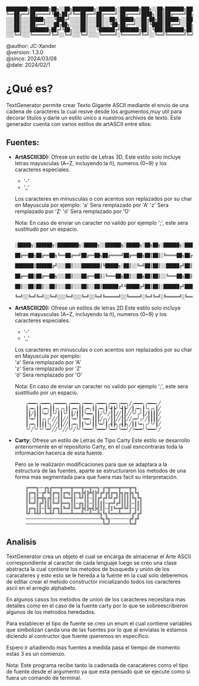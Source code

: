 ```
████████╗███████╗██╗░░██╗████████╗░██████╗░███████╗███╗░░██╗███████╗██████╗░░█████╗░████████╗░█████╗░██████╗░
╚══██╔══╝██╔════╝╚██╗██╔╝╚══██╔══╝██╔════╝░██╔════╝████╗░██║██╔════╝██╔══██╗██╔══██╗╚══██╔══╝██╔══██╗██╔══██╗
░░░██║░░░█████╗░░░╚███╔╝░░░░██║░░░██║░░██╗░█████╗░░██╔██╗██║█████╗░░██████╔╝███████║░░░██║░░░██║░░██║██████╔╝
░░░██║░░░██╔══╝░░░██╔██╗░░░░██║░░░██║░░╚██╗██╔══╝░░██║╚████║██╔══╝░░██╔══██╗██╔══██║░░░██║░░░██║░░██║██╔══██╗
░░░██║░░░███████╗██╔╝╚██╗░░░██║░░░╚██████╔╝███████╗██║░╚███║███████╗██║░░██║██║░░██║░░░██║░░░╚█████╔╝██║░░██║
░░░╚═╝░░░╚══════╝╚═╝░░╚═╝░░░╚═╝░░░░╚═════╝░╚══════╝╚═╝░░╚══╝╚══════╝╚═╝░░╚═╝╚═╝░░╚═╝░░░╚═╝░░░░╚════╝░╚═╝░░╚═╝
```

@author: JC-Xander<br>
@version: 1.3.0<br>
@since:  2024/03/08<br>
@date: 2024/02/1

# ¿Qué es?
TextGenerator permite crear Texto Gigante ASCII mediante el envio de una cadena de caracteres la cual resive desde los argumentos,muy util para decorar titulos y darle un estilo unico a nuestros archivos de texto. Este generador cuenta con varios estilos de artASCII entre ellos:

## Fuentes:
- __ArtASCII(3D):__  Ofrese un estilo de Letras 3D,
    Este estilo solo incluye letras mayusculas (A~Z, incluyendo la ñ), numeros (0~9) y los caracteres especiales.
    - '-'
    - '_'

    Los caracteres en minusculas o con acentos son replazados por su char en Mayuscula por ejemplo:
    'a' Sera remplazado por 'A'
    'z' Sera remplazado por 'Z'
    'ó' Sera remplazado por 'O'

    Nota: En caso de enviar un caracter no valido por ejemplo ';', este sera sustitiudo por un espacio.

    ```
        ░█████╗░██████╗░████████╗░█████╗░░██████╗░█████╗░██╗██╗░██████╗░██████╗░░
        ██╔══██╗██╔══██╗╚══██╔══╝██╔══██╗██╔════╝██╔══██╗██║██║░╚════██╗██╔══██╗░
        ███████║██████╔╝░░░██║░░░███████║╚█████╗░██║░░╚═╝██║██║░░█████╔╝██║░░██║░
        ██╔══██║██╔══██╗░░░██║░░░██╔══██║░╚═══██╗██║░░██╗██║██║░░╚═══██╗██║░░██║░
        ██║░░██║██║░░██║░░░██║░░░██║░░██║██████╔╝╚█████╔╝██║██║░██████╔╝██████╔╝░
        ╚═╝░░╚═╝╚═╝░░╚═╝░░░╚═╝░░░╚═╝░░╚═╝╚═════╝░░╚════╝░╚═╝╚═╝░╚═════╝░╚═════╝░░
    ```

- __ArtASCII(2D):__ Ofrese un estilos de letras 2D
    Este estilo solo incluye letras mayusculas (A~Z, incluyendo la ñ), numeros (0~9) y los caracteres especiales.
    - '-'
    - '_'

    Los caracteres en minusculas o con acentos son replazados por su char en Mayuscula por ejemplo:<br>
    'a' Sera remplazado por 'A'<br>
    'z' Sera remplazado por 'Z'<br>
    'ó' Sera remplazado por 'O'<br>

    Nota: En caso de enviar un caracter no valido por ejemplo ';', este sera sustitiudo por un espacio.

    ```
        ╭━━━╮╭━━━╮╭━━━━╮╭━━━╮╭━━━╮╭━━━╮╭━━╮╭━━╮╱╭━━━╮╭━━━╮╱
        ┃╭━╮┃┃╭━╮┃┃╭╮╭╮┃┃╭━╮┃┃╭━╮┃┃╭━╮┃╰┫┣╯╰┫┣╯╱┃╭━╮┃╰╮╭╮┃╱
        ┃┃╱┃┃┃╰━╯┃╰╯┃┃╰╯┃┃╱┃┃┃╰━━╮┃┃╱╰╯╱┃┃╱╱┃┃╱╱╰╯╭╯┃╱┃┃┃┃╱
        ┃╰━╯┃┃╭╮╭╯╱╱┃┃╱╱┃╰━╯┃╰━━╮┃┃┃╱╭╮╱┃┃╱╱┃┃╱╱╭━╯╭╯╱┃┃┃┃╱
        ┃╭━╮┃┃┃┃╰╮╱╱┃┃╱╱┃╭━╮┃┃╰━╯┃┃╰━╯┃╭┫┣╮╭┫┣╮╱┃┃╰━╮╭╯╰╯┃╱
        ╰╯╱╰╯╰╯╰━╯╱╱╰╯╱╱╰╯╱╰╯╰━━━╯╰━━━╯╰━━╯╰━━╯╱╰━━━╯╰━━━╯╱
    ```

- __Carty:__ Ofrese un estilo de Letras de Tipo Carty
    Este estilo se desarrollo anteriormente en el repositorio Carty, en el cual esncontraras toda la información hacerca de esta fuente.

    Pero se le realizarón modificaciones para que se adaptara a la estructura de las fuentes, aparte se estructuraron los metodos de una forma mas segmentada para que fuera mas facil su interpretación.

    ```
        ╔═══╗──╔╗╔═══╦═══╦═══╦══╦══╗─╔═╦═══╦═══╦═╗
        ║╔═╗║─╔╝╚╣╔═╗║╔═╗║╔═╗╠╣╠╩╣╠╝╔╝╔╣╔═╗╠╗╔╗╠╗╚╗
        ║║─║╠═╬╗╔╣║─║║╚══╣║─╚╝║║─║║╔╝╔╝╚╝╔╝║║║║║╚╗╚╗
        ║╚═╝║╔╝║║║╚═╝╠══╗║║─╔╗║║─║║║║║─╔═╝╔╝║║║║─║║║
        ║╔═╗║║─║╚╣╔═╗║╚═╝║╚═╝╠╣╠╦╣╠╣║║─║║╚═╦╝╚╝║─║║║
        ╚╝─╚╩╝─╚═╩╝─╚╩═══╩═══╩══╩══╩╗╚╗╚═══╩═══╝╔╝╔╝
        ────────────────────────────╚╗╚╗───────╔╝╔╝
        ─────────────────────────────╚═╝───────╚═╝
    ```
## Analisis
TextGenerator crea un objeto el cual se encarga de almacenar el Arte ASCII correspondiente al caracter de cada lenguaje luego se creo una clase abstracta la cual contiene los metodos de busqueda y unión de los caracateres y esto esto se le hereda a la fuente en la cual solo deberemos de editar crear el metodo constructor inicializando todos los caracteres ascii en el arreglo alphabeto.

En algunos casos los metodos de union de los caracteres necesitara mas detalles como en el caso de la fuente carty por lo que se sobreescribieron algunos de los metrodos heredados.

Para establecer el tipo de fuente se creo un enum el cual contiene variables que simbolizan canda una de las fuentes por lo que al envialas le estamos diciendo al contructor que fuente queremos en especifico.

Espero ir añadiendo mas fuentes a medida pasa el tiempo de momento estas 3 es un comienzo.

Nota: Este programa recibe tanto la cadenada de caracateres como el tipo de fuente desde el argumento ya que esta pensado que se ejecute como si fuera un comando de terminal.